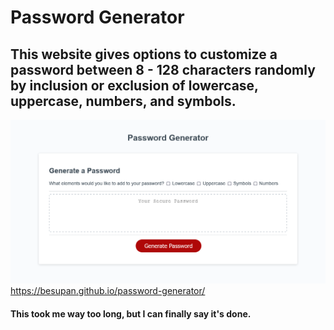 # Password Generator 

## This website gives options to customize a password between 8 - 128 characters randomly by inclusion or exclusion of lowercase, uppercase, numbers, and symbols.

![Screenshot](./images/GeneratorScreenshot.png) 
https://besupan.github.io/password-generator/

#### This took me way too long, but I can finally say it's done.
